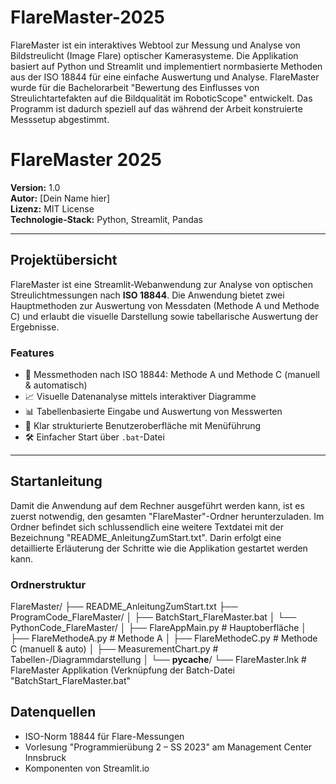 # FlareMaster-2025
FlareMaster ist ein interaktives Webtool zur Messung und Analyse von Bildstreulicht (Image Flare) optischer Kamerasysteme. 
Die Applikation basiert auf Python und Streamlit und implementiert normbasierte Methoden aus der ISO 18844 für eine einfache Auswertung und Analyse.
FlareMaster wurde für die Bachelorarbeit "Bewertung des Einflusses von Streulichtartefakten auf die Bildqualität im RoboticScope" entwickelt. 
Das Programm ist dadurch speziell auf das während der Arbeit konstruierte Messsetup abgestimmt.

# FlareMaster 2025

**Version:** 1.0  
**Autor:** [Dein Name hier]  
**Lizenz:** MIT License  
**Technologie-Stack:** Python, Streamlit, Pandas

---

## Projektübersicht

FlareMaster ist eine Streamlit-Webanwendung zur Analyse von optischen Streulichtmessungen nach **ISO 18844**. Die Anwendung bietet zwei Hauptmethoden zur Auswertung von Messdaten (Methode A und Methode C) und erlaubt die visuelle Darstellung sowie tabellarische Auswertung der Ergebnisse.

### Features

- 🔬 Messmethoden nach ISO 18844: Methode A und Methode C (manuell & automatisch)
- 📈 Visuelle Datenanalyse mittels interaktiver Diagramme
- 📊 Tabellenbasierte Eingabe und Auswertung von Messwerten
- 🧭 Klar strukturierte Benutzeroberfläche mit Menüführung
- 🛠 Einfacher Start über `.bat`-Datei

---

## Startanleitung
Damit die Anwendung auf dem Rechner ausgeführt werden kann, ist es zuerst notwendig, den gesamten "FlareMaster"-Ordner herunterzuladen. Im Ordner befindet sich schlussendlich eine weitere Textdatei mit der Bezeichnung "README_AnleitungZumStart.txt". Darin erfolgt eine detaillierte Erläuterung der Schritte wie die Applikation gestartet werden kann.

### Ordnerstruktur
FlareMaster/
├── README_AnleitungZumStart.txt
├── ProgramCode_FlareMaster/
│   ├── BatchStart_FlareMaster.bat
│   └── PythonCode_FlareMaster/
│       ├── FlareAppMain.py         # Hauptoberfläche
│       ├── FlareMethodeA.py        # Methode A
│       ├── FlareMethodeC.py        # Methode C (manuell & auto)
│       ├── MeasurementChart.py     # Tabellen-/Diagrammdarstellung
│       └── __pycache__/
└── FlareMaster.lnk                 # FlareMaster Applikation (Verknüpfung der Batch-Datei "BatchStart_FlareMaster.bat"

## Datenquellen
- ISO-Norm 18844 für Flare-Messungen
- Vorlesung "Programmierübung 2 – SS 2023" am Management Center Innsbruck 
- Komponenten von Streamlit.io

